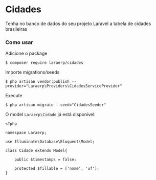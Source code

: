 # Cidades

Tenha no banco de dados do seu projeto Laravel a tabela de cidades brasileiras

### Como usar

Adicione o package

    $ composer require laraerp/cidades

Importe migrations/seeds

    $ php artisan vendor:publish --provider="Laraerp\Providers\CidadesServiceProvider"
    
Execute

    $ php artisan migrate --seed="CidadesSeeder"

O model `Laraerp\Cidade` já está disponível:

    <?php
    
    namespace Laraerp;
    
    use Illuminate\Database\Eloquent\Model;
    
    class Cidade extends Model{
    
        public $timestamps = false;
    
        protected $fillable = ['nome', 'uf'];
    }